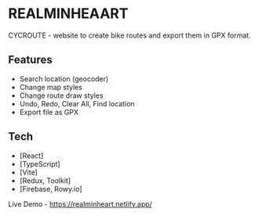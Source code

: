# REALMINHEAART

CYCROUTE - website to create bike routes and export them in GPX format. 

## Features

- Search location (geocoder)
- Change map styles
- Change route draw styles
- Undo, Redo, Clear All, Find location
- Export file as GPX






## Tech

- [React]
- [TypeScript]
- [Vite]
- [Redux, Toolkit]
- [Firebase, Rowy.io]

Live Demo - https://realminheart.netlify.app/

